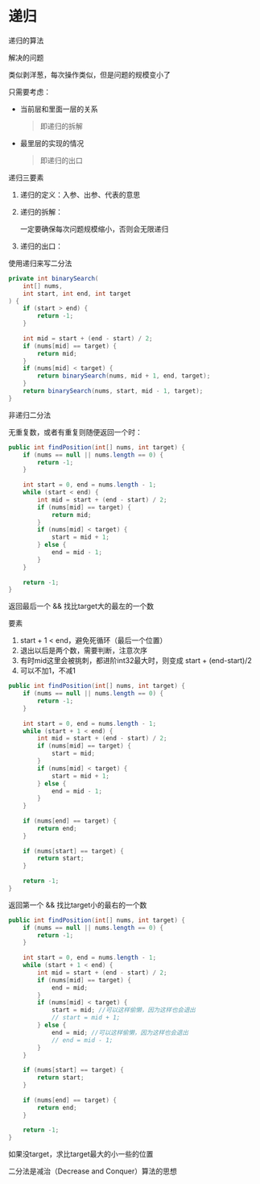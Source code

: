 # 递归

递归的算法



解决的问题

类似剥洋葱，每次操作类似，但是问题的规模变小了



只需要考虑：

- 当前层和里面一层的关系

  > 即递归的拆解

- 最里层的实现的情况

  > 即递归的出口



递归三要素

1. 递归的定义：入参、出参、代表的意思

2. 递归的拆解：

   一定要确保每次问题规模缩小，否则会无限递归

3. 递归的出口：



使用递归来写二分法

```java
private int binarySearch(
    int[] nums, 
    int start, int end, int target
) {
    if (start > end) {
        return -1;
    }
    
    int mid = start + (end - start) / 2;
    if (nums[mid] == target) {
        return mid;
    }
    if (nums[mid] < target) {
        return binarySearch(nums, mid + 1, end, target);
    }
	return binarySearch(nums, start, mid - 1, target);
}
```



非递归二分法

无重复数，或者有重复则随便返回一个时：

```java
public int findPosition(int[] nums, int target) {
    if (nums == null || nums.length == 0) {
        return -1;
    }
    
    int start = 0, end = nums.length - 1;
    while (start < end) {
        int mid = start + (end - start) / 2;
        if (nums[mid] == target) {
            return mid;
        }
        if (nums[mid] < target) {
            start = mid + 1;
        } else {
            end = mid - 1;
        }
    }
    
    return -1;
}
```





返回最后一个 && 找比target大的最左的一个数

要素

1. start + 1 < end，避免死循环（最后一个位置）
2. 退出以后是两个数，需要判断，注意次序
3. 有时mid这里会被挑刺，都进阶int32最大时，则变成 start + (end-start)/2
4. 可以不加1，不减1

```java
public int findPosition(int[] nums, int target) {
    if (nums == null || nums.length == 0) {
        return -1;
    }
    
    int start = 0, end = nums.length - 1;
    while (start + 1 < end) {
        int mid = start + (end - start) / 2;
        if (nums[mid] == target) {
            start = mid;
        }
        if (nums[mid] < target) {
            start = mid + 1;
        } else {
            end = mid - 1;
        }
    }
    
    if (nums[end] == target) {
        return end;
    }
    
    if (nums[start] == target) {
        return start;
    }
    
    return -1;
}
```



返回第一个 && 找比target小的最右的一个数

```java
public int findPosition(int[] nums, int target) {
    if (nums == null || nums.length == 0) {
        return -1;
    }
    
    int start = 0, end = nums.length - 1;
    while (start + 1 < end) {
        int mid = start + (end - start) / 2;
        if (nums[mid] == target) {
            end = mid;
        }
        if (nums[mid] < target) {
            start = mid; //可以这样偷懒，因为这样也会退出
            // start = mid + 1;
        } else {
            end = mid; //可以这样偷懒，因为这样也会退出
            // end = mid - 1;
        }
    }
    
    if (nums[start] == target) {
        return start;
    }
    
    if (nums[end] == target) {
        return end;
    }
    
    return -1;
}
```



如果没target，求比target最大的小一些的位置





二分法是减治（Decrease and Conquer）算法的思想

